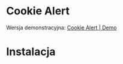 # Cookie Alert

Wersja demonstracyjna: <a href="https://xmentor.github.io/cookie_alert" target="_blank">Cookie Alert | Demo</a>

# Instalacja

